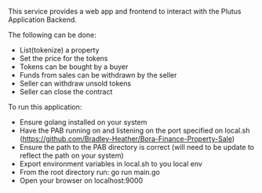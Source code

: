 This service provides a web app and frontend to interact with the Plutus Application Backend.

The following can be done:
- List(tokenize) a property
- Set the price for the tokens
- Tokens can be bought by a buyer
- Funds from sales can be withdrawn by the seller
- Seller can withdraw unsold tokens
- Seller can close the contract


To run this application:
- Ensure golang installed on your system
- Have the PAB running on and listening on the port specified on local.sh (https://github.com/Bradley-Heather/Bora-Finance-Property-Sale)
- Ensure the path to the PAB directory is correct (will need to be update to reflect the path on your system)
- Export environment variables in local.sh to you local env
- From the root directory run: go run main.go
- Open your browser on localhost:9000